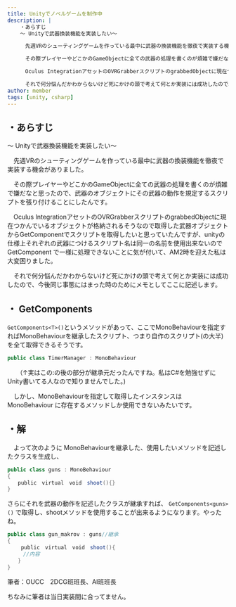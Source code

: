 ```yaml
---
title: Unityでノベルゲームを制作中
description: |
    ・あらすじ　
    ～ Unityで武器換装機能を実装したい～

    　先週VRのシューティングゲームを作っている最中に武器の換装機能を徹夜で実装する機会がありました。

    　その際プレイヤーやどこかのGameObjectに全ての武器の処理を書くのが煩雑で嫌だなと思ったので、武器のオブジェクトにその武器の動作を規定するスクリプトを張り付けることにしたんです。

    　Oculus IntegrationアセットのOVRGrabberスクリプトのgrabbedObjectに現在つかんでいるオブジェクトが格納されるそうなので取得した武器オブジェクトからGetComponentでスクリプトを取得したいと思っていたんですが、unityの仕様上それぞれの武器につけるスクリプト名は同一の名前を使用出来ないので GetComponent で一様に処理できないことに気が付いて、AM2時を迎えた私は大変困りました。

    　それで何分悩んだかわからないけど死にかけの頭で考えて何とか実装には成功したので、今後同じ事態にはまった時のためにメモとしてここに記述します。
author: member
tags: [unity, csharp]
---
```


<!-- wp:heading -->
<h2>・あらすじ　</h2>
<!-- /wp:heading -->

<!-- wp:paragraph -->
<p>～ Unityで武器換装機能を実装したい～</p>
<!-- /wp:paragraph -->

<!-- wp:paragraph -->
<p>　先週VRのシューティングゲームを作っている最中に武器の換装機能を徹夜で実装する機会がありました。</p>
<!-- /wp:paragraph -->

<!-- wp:paragraph -->
<p>　その際プレイヤーやどこかのGameObjectに全ての武器の処理を書くのが煩雑で嫌だなと思ったので、武器のオブジェクトにその武器の動作を規定するスクリプトを張り付けることにしたんです。</p>
<!-- /wp:paragraph -->

<!-- wp:paragraph -->
<p>　Oculus IntegrationアセットのOVRGrabberスクリプトのgrabbedObjectに現在つかんでいるオブジェクトが格納されるそうなので取得した武器オブジェクトからGetComponentでスクリプトを取得したいと思っていたんですが、unityの仕様上それぞれの武器につけるスクリプト名は同一の名前を使用出来ないので GetComponent で一様に処理できないことに気が付いて、AM2時を迎えた私は大変困りました。</p>
<!-- /wp:paragraph -->

<!-- wp:paragraph -->
<p>　それで何分悩んだかわからないけど死にかけの頭で考えて何とか実装には成功したので、今後同じ事態にはまった時のためにメモとしてここに記述します。</p>
<!-- /wp:paragraph -->

<!-- wp:heading -->
<h2>・ GetComponents </h2>
<!-- /wp:heading -->

<!-- wp:paragraph -->
`GetComponents<T>()`というメソッドがあって、ここでMonoBehaviourを指定すればMonoBehaviourを継承したスクリプト、つまり自作のスクリプト(の大半)を全て取得できるそうです。
<!-- /wp:paragraph -->

<!-- wp:preformatted -->
```cs
public class TimerManager : MonoBehaviour
```
<!-- /wp:preformatted -->

<!-- wp:paragraph -->
<p>　　（↑実はこの:の後の部分が継承元だったんですね。私はC#を勉強せずにUnity書いてる人なので知りませんでした。)　</p>
<!-- /wp:paragraph -->

<!-- wp:paragraph -->
<p>　しかし、MonoBehaviourを指定して取得したインスタンスは MonoBehaviour に存在するメソッドしか使用できないみたいです。</p>
<!-- /wp:paragraph -->

<!-- wp:heading -->
<h2>・解</h2>
<!-- /wp:heading -->

<!-- wp:paragraph -->
<p>　よって次のように MonoBehaviourを継承した、使用したいメソッドを記述したクラスを生成し、</p>
<!-- /wp:paragraph -->

<!-- wp:preformatted -->
```cs
public class guns : MonoBehaviour
{
　　public　virtual　void　shoot(){}
}
```

<!-- /wp:preformatted -->

<!-- wp:paragraph -->
さらにそれを武器の動作を記述したクラスが継承すれば、 `GetComponents<guns>()` で取得し、shootメソッドを使用することが出来るようになります。やったね。
<!-- /wp:paragraph -->

<!-- wp:preformatted -->
```cs
public class gun_makrov : guns//継承
{
　　 public　virtual　void　shoot(){
　　　//内容
　　} 
}
```
<!-- /wp:preformatted -->

<!-- wp:paragraph -->
<p>筆者：OUCC　2DCG班班長、AI班班長</p>
<!-- /wp:paragraph -->

<!-- wp:paragraph -->
<p>ちなみに筆者は当日実装間に合ってません。</p>
<!-- /wp:paragraph -->
